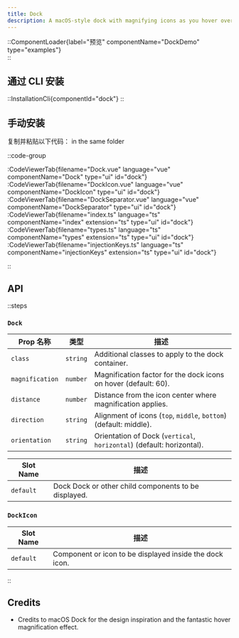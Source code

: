 ```yaml
---
title: Dock
description: A macOS-style dock with magnifying icons as you hover over them.
---
```


::ComponentLoader{label="预览" componentName="DockDemo" type="examples"}  
::

## 通过 CLI 安装

::InstallationCli{componentId="dock"}
::

## 手动安装

复制并粘贴以下代码： in the same folder

::code-group

:CodeViewerTab{filename="Dock.vue" language="vue" componentName="Dock" type="ui" id="dock"}
:CodeViewerTab{filename="DockIcon.vue" language="vue" componentName="DockIcon" type="ui" id="dock"}
:CodeViewerTab{filename="DockSeparator.vue" language="vue" componentName="DockSeparator" type="ui" id="dock"}
:CodeViewerTab{filename="index.ts" language="ts" componentName="index" extension="ts" type="ui" id="dock"}
:CodeViewerTab{filename="types.ts" language="ts" componentName="types" extension="ts" type="ui" id="dock"}  
:CodeViewerTab{filename="injectionKeys.ts" language="ts" componentName="injectionKeys" extension="ts" type="ui" id="dock"}

::

## API

::steps

### `Dock`

| Prop 名称       | 类型     | 描述                                                                  |
| --------------- | -------- | --------------------------------------------------------------------- |
| `class`         | `string` | Additional classes to apply to the dock container.                    |
| `magnification` | `number` | Magnification factor for the dock icons on hover (default: 60).       |
| `distance`      | `number` | Distance from the icon center where magnification applies.            |
| `direction`     | `string` | Alignment of icons (`top`, `middle`, `bottom`) (default: middle).     |
| `orientation`   | `string` | Orientation of Dock (`vertical`, `horizontal`) (default: horizontal). |

| Slot Name | 描述                                                 |
| --------- | ---------------------------------------------------- |
| `default` | Dock Dock or other child components to be displayed. |

### `DockIcon`

| Slot Name | 描述                                                    |
| --------- | ------------------------------------------------------- |
| `default` | Component or icon to be displayed inside the dock icon. |

::

## Credits

- Credits to macOS Dock for the design inspiration and the fantastic hover magnification effect.
